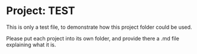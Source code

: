 # Project: TEST
This is only a test file, to demonstrate how this project folder could be used.

Please put each project into its own folder, and provide there a .md file explaining what it is.
